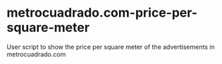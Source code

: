 # metrocuadrado.com-price-per-square-meter
User script to show the price per square meter of the advertisements in metrocuadrado.com
